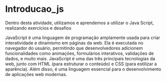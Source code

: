 # Introducao_js
Dentro desta atividade, utilizamos e aprendemos a utilizar o Java Script, realizando exercícios e desafios

JavaScript é uma linguagem de programação amplamente usada para criar interatividade e dinamismo em páginas da web. Ela é executada no navegador do usuário, permitindo que desenvolvedores adicionem funcionalidades como animações, formulários interativos, validações de dados, e muito mais. JavaScript é uma das três principais tecnologias da web, junto com HTML (para estruturar o conteúdo) e CSS (para estilizar a aparência). Além disso, é uma linguagem essencial para o desenvolvimento de aplicações web modernas.
